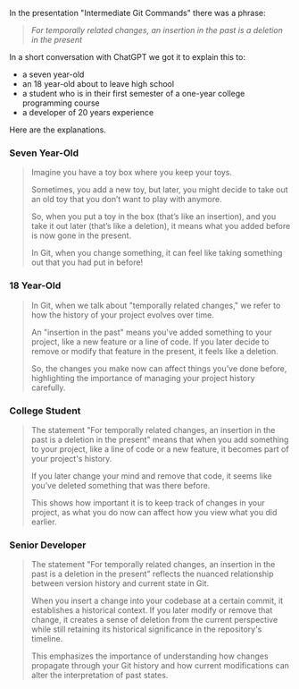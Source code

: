 In the presentation "Intermediate Git Commands" there was a phrase:

> *For temporally related changes, an insertion in the past is a deletion in
> the present*

In a short conversation with ChatGPT we got it to explain this to:

- a seven year-old
- an 18 year-old about to leave high school
- a student who is in their first semester of a one-year college programming
  course
- a developer of 20 years experience

Here are the explanations.

### Seven Year-Old

> Imagine you have a toy box where you keep your toys.
>
> Sometimes, you add a new toy, but later, you might decide to take out an
> old toy that you don’t want to play with anymore.
>
> So, when you put a toy in the box (that’s like an insertion), and you take it
> out later (that’s like a deletion), it means what you added before is now gone
> in the present.
>
> In Git, when you change something, it can feel like taking something out that
> you had put in before!

### 18 Year-Old

> In Git, when we talk about "temporally related changes," we refer to how the
> history of your project evolves over time.
>
> An "insertion in the past" means you've added something to your project, like
> a new feature or a line of code. If you later decide to remove or modify that
> feature in the present, it feels like a deletion.
>
> So, the changes you make now can affect things you’ve done before,
> highlighting the importance of managing your project history carefully.

### College Student

> The statement "For temporally related changes, an insertion in the past is a
> deletion in the present" means that when you add something to your project,
> like
> a line of code or a new feature, it becomes part of your project's history.
>
> If you later change your mind and remove that code, it seems like you’ve
> deleted something that was there before.
>
> This shows how important it is to keep track of changes in your project, as
> what you do now can affect how you view what you did earlier.

### Senior Developer

> The statement "For temporally related changes, an insertion in the past is a
> deletion in the present" reflects the nuanced relationship between version
> history and current state in Git.
>
> When you insert a change into your codebase at a certain commit, it
> establishes a historical context. If you later modify or remove that change, it
> creates a sense of deletion from the current perspective while still retaining
> its historical significance in the repository's timeline.
>
> This emphasizes the importance of understanding how changes propagate through
> your Git history and how current modifications can alter the interpretation of
> past states.